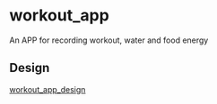 # workout_app

An APP for recording workout, water and food energy

## Design

[workout_app_design](workout_app_design.drawio)
